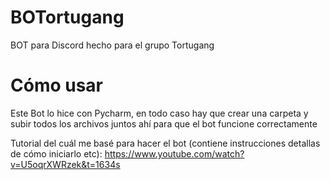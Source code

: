 # BOTortugang
BOT para Discord hecho para el grupo Tortugang 

# Cómo usar 

Este Bot lo hice con Pycharm, en todo caso hay que crear una carpeta y subir todos los archivos juntos ahí para que el bot funcione correctamente

Tutorial del cuál me basé para hacer el bot (contiene instrucciones detallas de cómo iniciarlo etc):
https://www.youtube.com/watch?v=U5oqrXWRzek&t=1634s
